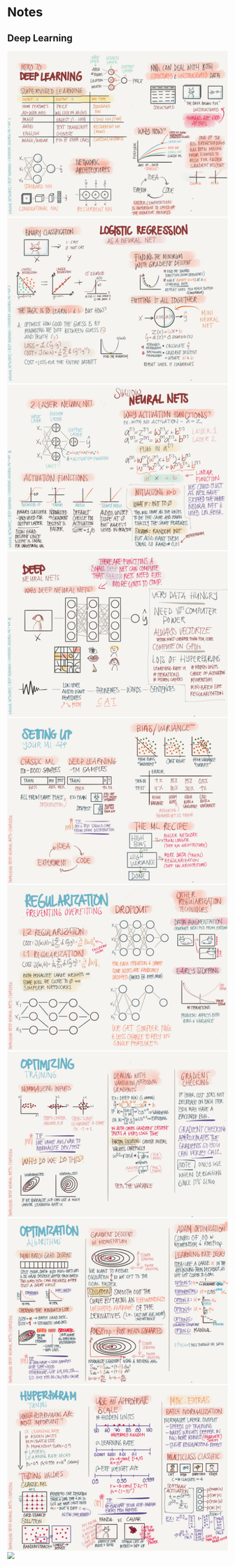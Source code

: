 # Notes

## Deep Learning

<img src="https://github.com/ijoseff/Notes/blob/master/Deeplearning.ai/Deep%20Learning%20Notes-01.jpg?raw=true" />

<img src="https://github.com/ijoseff/Notes/blob/master/Deeplearning.ai/Deep%20Learning%20Notes-02.jpg?raw=true" />

<img src="https://github.com/ijoseff/Notes/blob/master/Deeplearning.ai/Deep%20Learning%20Notes-03.jpg?raw=true" />

<img src="https://github.com/ijoseff/Notes/blob/master/Deeplearning.ai/Deep%20Learning%20Notes-04.jpg?raw=true" />

<img src="https://github.com/ijoseff/Notes/blob/master/Deeplearning.ai/Deep%20Learning%20Notes-05.jpg?raw=true" />

<img src="https://github.com/ijoseff/Notes/blob/master/Deeplearning.ai/Deep%20Learning%20Notes-06.jpg?raw=true" />

<img src="https://github.com/ijoseff/Notes/blob/master/Deeplearning.ai/Deep%20Learning%20Notes-07.jpg?raw=true" />

<img src="https://github.com/ijoseff/Notes/blob/master/Deeplearning.ai/Deep%20Learning%20Notes-08.jpg?raw=true" />

<img src="https://github.com/ijoseff/Notes/blob/master/Deeplearning.ai/Deep%20Learning%20Notes-09.jpg?raw=true" />

<img src="https://github.com/ijoseff/Notes/blob/master/Deeplearning.ai/Deep%20Learning%20Notes-010.jpg?raw=true" />
